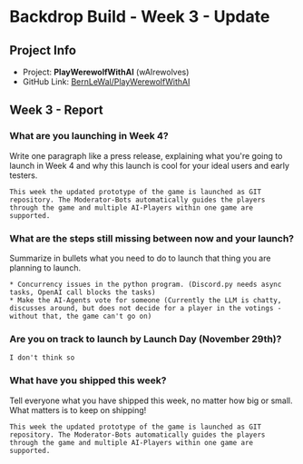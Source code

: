 # Backdrop Build - Week 3 - Update

## Project Info
* Project: **PlayWerewolfWithAI** (wAIrewolves)
* GitHub Link: [BernLeWal/PlayWerewolfWithAI](https://github.com/BernLeWal/PlayWerewolfWithAI)

## Week 3 - Report

### What are you launching in Week 4?
Write one paragraph like a press release, explaining what you're going to launch in Week 4 and why this launch is cool for your ideal users and early testers.

```
This week the updated prototype of the game is launched as GIT repository. The Moderator-Bots automatically guides the players through the game and multiple AI-Players within one game are supported.
```

### What are the steps still missing between now and your launch?
Summarize in bullets what you need to do to launch that thing you are planning to launch.

```
* Concurrency issues in the python program. (Discord.py needs async tasks, OpenAI call blocks the tasks)
* Make the AI-Agents vote for someone (Currently the LLM is chatty, discusses around, but does not decide for a player in the votings - without that, the game can't go on)
```

### Are you on track to launch by Launch Day (November 29th)?

```
I don't think so
```

### What have you shipped this week?
Tell everyone what you have shipped this week, no matter how big or small. What matters is to keep on shipping!

```
This week the updated prototype of the game is launched as GIT repository. The Moderator-Bots automatically guides the players through the game and multiple AI-Players within one game are supported.
```